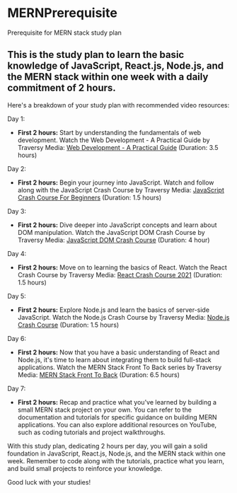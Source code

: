 # MERNPrerequisite
Prerequisite for MERN stack study plan

## This is the study plan to learn the basic knowledge of JavaScript, React.js, Node.js, and the MERN stack within one week with a daily commitment of 2 hours. 

Here's a breakdown of your study plan with recommended video resources:

Day 1:
- **First 2 hours:** Start by understanding the fundamentals of web development. Watch the Web Development - A Practical Guide by Traversy Media: [Web Development - A Practical Guide](https://www.youtube.com/watch?v=u72H_zZzkcw) (Duration: 3.5 hours)

Day 2:
- **First 2 hours:** Begin your journey into JavaScript. Watch and follow along with the JavaScript Crash Course by Traversy Media: [JavaScript Crash Course For Beginners](https://www.youtube.com/watch?v=hdI2bqOjy3c) (Duration: 1.5 hours)

Day 3:
- **First 2 hours:** Dive deeper into JavaScript concepts and learn about DOM manipulation. Watch the JavaScript DOM Crash Course by Traversy Media: [JavaScript DOM Crash Course](https://www.youtube.com/playlist?list=PLWrdF35wo-ISLXL9R7khxtpZ17jCsmeiv) (Duration: 4 hour)

Day 4:
- **First 2 hours:** Move on to learning the basics of React. Watch the React Crash Course by Traversy Media: [React Crash Course 2021](https://www.youtube.com/watch?v=w7ejDZ8SWv8) (Duration: 1.5 hours)

Day 5:
- **First 2 hours:** Explore Node.js and learn the basics of server-side JavaScript. Watch the Node.js Crash Course by Traversy Media: [Node.js Crash Course](https://www.youtube.com/watch?v=fBNz5xF-Kx4) (Duration: 1.5 hours)

Day 6:
- **First 2 hours:** Now that you have a basic understanding of React and Node.js, it's time to learn about integrating them to build full-stack applications. Watch the MERN Stack Front To Back series by Traversy Media: [MERN Stack Front To Back](https://www.youtube.com/watch?v=6_fKEJpEEps&list=PLillGF-RfqbaxgxkKgKk1XlJAVCX31xRI) (Duration: 6.5 hours)

Day 7:
- **First 2 hours:** Recap and practice what you've learned by building a small MERN stack project on your own. You can refer to the documentation and tutorials for specific guidance on building MERN applications. You can also explore additional resources on YouTube, such as coding tutorials and project walkthroughs.

With this study plan, dedicating 2 hours per day, you will gain a solid foundation in JavaScript, React.js, Node.js, and the MERN stack within one week. Remember to code along with the tutorials, practice what you learn, and build small projects to reinforce your knowledge.

Good luck with your studies!
